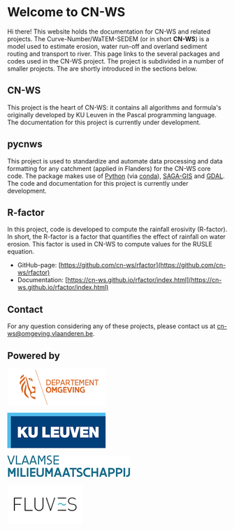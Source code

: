 # Welcome to CN-WS

Hi there! This website holds the documentation for CN-WS and related projects. The Curve-Number/WaTEM-SEDEM (or in short **CN-WS**) is a model used to estimate erosion, water run-off and overland sediment routing and transport to river. This page links to the several packages and codes used in the CN-WS project. The project is subdivided in a number of smaller projects. The are shortly introduced in the sections below. 

## CN-WS

This project is the heart of CN-WS: it contains all algorithms and formula's originally developed by KU Leuven in the Pascal programming language. The documentation for this project is currently under development.

## pycnws

This project is used to standardize and automate data processing and data formatting for any catchment (applied in Flanders) for the CN-WS core code. The package makes use of [Python](https://www.python.org/) (via [conda](https://docs.conda.io/en/latest/index.html)), [SAGA-GIS](http://www.saga-gis.org/) and [GDAL](https://gdal.org/). The code and documentation for this project is currently under development.

## R-factor

In this project, code is developed to compute the rainfall erosivity (R-factor). In short, the R-factor is a factor that quantifies the effect of rainfall on water erosion. This factor is used in CN-WS to compute values for the RUSLE equation. 

- GitHub-page: [https://github.com/cn-ws/rfactor](https://github.com/cn-ws/rfactor)
- Documentation: [https://cn-ws.github.io/rfactor/index.html](https://cn-ws.github.io/rfactor/index.html)

## Contact

For any question considering any of these projects, please contact us at cn-ws@omgeving.vlaanderen.be.

## Powered by

![Departement Omgeving](static/png/DepartementOmgeving_logo.png)

![KULeuven](static/png/KULeuven_logo.png)

![VMM](static/png/VMM_logo.png)

![Fluves](static/png/fluves_logo.png)

